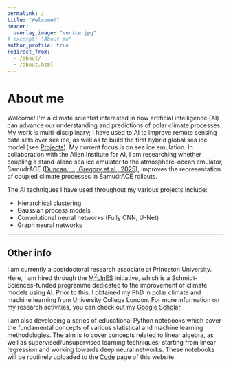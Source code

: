 ```yaml
---
permalink: /
title: "Welcome!"
header:
  overlay_image: "venice.jpg"
# excerpt: "About me"
author_profile: true
redirect_from:
  - /about/
  - /about.html
---
```


About me
======
Welcome! I'm a climate scientist interested in how artificial intelligence (AI) can advance our understanding and predictions of polar climate processes. My work is multi-disciplinary; I have used to AI to improve remote sensing data sets over sea ice, as well as to build the first hybrid global sea ice model (see [Projects](https://william-gregory.github.io/projects/)). My current focus is on sea ice emulation. In collaboration with the Allen Institute for AI, I am researching whether coupling a stand-alone sea ice emulator to the atmosphere-ocean emulator, SamudrACE ([Duncan, ..., Gregory et al., 2025](https://doi.org/10.48550/arXiv.2509.12490)), improves the representation of coupled climate processes in SamudrACE rollouts.

The AI techniques I have used throughout my various projects include:
- Hierarchical clustering
- Gaussian process models
- Convolutional neural networks (Fully CNN, U-Net)
- Graph neural networks

*****

## Other info

I am currently a postdoctoral research associate at Princeton University. Here, I am hired through the [M$^2$LInES](https://m2lines.github.io) initiative, which is a Schmidt-Sciences-funded programme dedicated to the improvement of climate models using AI. Prior to this, I obtained my PhD in polar climate and machine learning from University College London. For more information on my research activities, you can check out my [Google Scholar](https://scholar.google.com/citations?user=zgcx9eQAAAAJ&hl=en&oi=sra).

I am also developing a series of educational Python notebooks which cover the fundamental concepts of various statistical and machine learning methodologies. The aim is to cover concepts related to linear algebra, as well as supervised/unsupervised learning techniques; starting from linear regression and working towards deep neural networks. These notebooks will be routinely uploaded to the [Code](code) page of this website.

